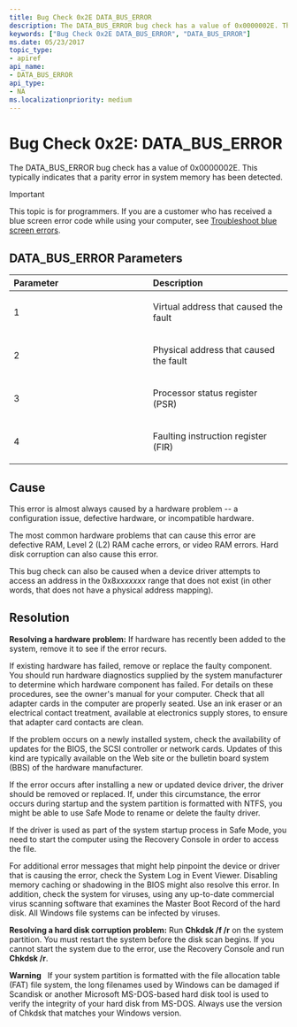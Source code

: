 ```yaml
---
title: Bug Check 0x2E DATA_BUS_ERROR
description: The DATA_BUS_ERROR bug check has a value of 0x0000002E. This typically indicates that a parity error in system memory has been detected.
keywords: ["Bug Check 0x2E DATA_BUS_ERROR", "DATA_BUS_ERROR"]
ms.date: 05/23/2017
topic_type:
- apiref
api_name:
- DATA_BUS_ERROR
api_type:
- NA
ms.localizationpriority: medium
---
```


# Bug Check 0x2E: DATA\_BUS\_ERROR


The DATA\_BUS\_ERROR bug check has a value of 0x0000002E. This typically indicates that a parity error in system memory has been detected.

> [!IMPORTANT]
> This topic is for programmers. If you are a customer who has received a blue screen error code while using your computer, see [Troubleshoot blue screen errors](https://www.windows.com/stopcode).


## DATA\_BUS\_ERROR Parameters


<table>
<colgroup>
<col width="50%" />
<col width="50%" />
</colgroup>
<thead>
<tr class="header">
<th align="left">Parameter</th>
<th align="left">Description</th>
</tr>
</thead>
<tbody>
<tr class="odd">
<td align="left"><p>1</p></td>
<td align="left"><p>Virtual address that caused the fault</p></td>
</tr>
<tr class="even">
<td align="left"><p>2</p></td>
<td align="left"><p>Physical address that caused the fault</p></td>
</tr>
<tr class="odd">
<td align="left"><p>3</p></td>
<td align="left"><p>Processor status register (PSR)</p></td>
</tr>
<tr class="even">
<td align="left"><p>4</p></td>
<td align="left"><p>Faulting instruction register (FIR)</p></td>
</tr>
</tbody>
</table>

 

## Cause

This error is almost always caused by a hardware problem -- a configuration issue, defective hardware, or incompatible hardware.

The most common hardware problems that can cause this error are defective RAM, Level 2 (L2) RAM cache errors, or video RAM errors. Hard disk corruption can also cause this error.

This bug check can also be caused when a device driver attempts to access an address in the 0x8*xxxxxxx* range that does not exist (in other words, that does not have a physical address mapping).

## Resolution

**Resolving a hardware problem:** If hardware has recently been added to the system, remove it to see if the error recurs.

If existing hardware has failed, remove or replace the faulty component. You should run hardware diagnostics supplied by the system manufacturer to determine which hardware component has failed. For details on these procedures, see the owner's manual for your computer. Check that all adapter cards in the computer are properly seated. Use an ink eraser or an electrical contact treatment, available at electronics supply stores, to ensure that adapter card contacts are clean.

If the problem occurs on a newly installed system, check the availability of updates for the BIOS, the SCSI controller or network cards. Updates of this kind are typically available on the Web site or the bulletin board system (BBS) of the hardware manufacturer.

If the error occurs after installing a new or updated device driver, the driver should be removed or replaced. If, under this circumstance, the error occurs during startup and the system partition is formatted with NTFS, you might be able to use Safe Mode to rename or delete the faulty driver.

If the driver is used as part of the system startup process in Safe Mode, you need to start the computer using the Recovery Console in order to access the file.

For additional error messages that might help pinpoint the device or driver that is causing the error, check the System Log in Event Viewer. Disabling memory caching or shadowing in the BIOS might also resolve this error. In addition, check the system for viruses, using any up-to-date commercial virus scanning software that examines the Master Boot Record of the hard disk. All Windows file systems can be infected by viruses.

**Resolving a hard disk corruption problem:** Run **Chkdsk /f /r** on the system partition. You must restart the system before the disk scan begins. If you cannot start the system due to the error, use the Recovery Console and run **Chkdsk /r**.

**Warning**   If your system partition is formatted with the file allocation table (FAT) file system, the long filenames used by Windows can be damaged if Scandisk or another Microsoft MS-DOS-based hard disk tool is used to verify the integrity of your hard disk from MS-DOS. Always use the version of Chkdsk that matches your Windows version.

 

 

 




